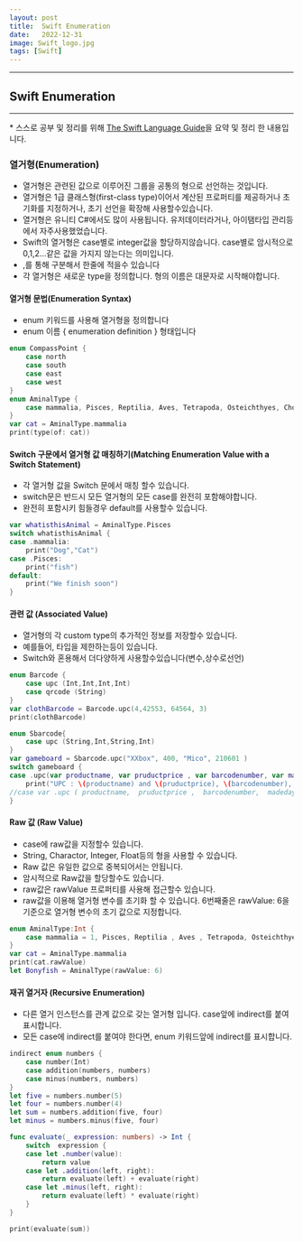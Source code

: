 ```yaml
---
layout: post
title:  Swift Enumeration
date:   2022-12-31
image: Swift_logo.jpg
tags: [Swift]
---
```


---
## Swift Enumeration
---
\* 스스로 공부 및 정리를 위해 [The Swift Language Guide](https://jusung.gitbook.io/the-swift-language-guide/)을 요약 및 정리 한 내용입니다. 

### 열거형(Enumeration)
   - 열거형은 관련된 값으로 이루어진 그룹을 공통의 형으로 선언하는 것입니다.
   - 열거형은 1급 클래스형(first-class type)이어서 계산된 프로퍼티를 제공하거나 초기화를 지정하거나, 초기 선언을 확장해 사용할수있습니다.
   - 열거형은 유니티 C#에서도 많이 사용됩니다. 유저데이터라거나, 아이탬타입 관리등에서 자주사용했었습니다.
   - Swift의 열거형은 case별로 integer값을 할당하지않습니다. case별로 암시적으로 0,1,2...같은 값을 가지지 않는다는 의미입니다.
   - ,를 통해 구분해서 한줄에 적을수 있습니다
   - 각 열거형은 새로운 type을 정의합니다. 형의 이름은 대문자로 시작해야합니다.

#### 열거형 문법(Enumeration Syntax)
   - enum 키워드를 사용해 열거형을 정의합니다
   - enum 이름 { enumeration definition } 형태입니다

```swift
enum CompassPoint {
    case north
    case south
    case east
    case west
}
enum AminalType {
    case mammalia, Pisces, Reptilia, Aves, Tetrapoda, Osteichthyes, Chondrichthyes, Placodermi
}
var cat = AminalType.mammalia
print(type(of: cat))
```

#### Switch 구문에서 열거형 값 매칭하기(Matching Enumeration Value with a Switch Statement)
   - 각 열거형 값을 Switch 문에서 매칭 할수 있습니다.
   - switch문은 반드시 모든 열거형의 모든 case를 완전히 포함해야합니다.
   - 완전히 포함시키 힘들경우 default를 사용할수 있습니다.

```swift
var whatisthisAnimal = AminalType.Pisces
switch whatisthisAnimal {
case .mammalia:
    print("Dog","Cat")
case .Pisces:
    print("fish")
default:
    print("We finish soon")
}
```

#### 관련 값 (Associated Value)
   - 열거형의 각 custom type의 추가적인 정보를 저장할수 있습니다.
   - 예를들어, 타입을 제한하는등이 있습니다.
   - Switch와 혼용해서 더다양하게 사용할수있습니다(변수,상수로선언)

```swift
enum Barcode {
    case upc (Int,Int,Int,Int)
    case qrcode (String)
}
var clothBarcode = Barcode.upc(4,42553, 64564, 3)
print(clothBarcode)

enum Sbarcode{
    case upc (String,Int,String,Int)
}
var gameboard = Sbarcode.upc("XXbox", 400, "Mico", 210601 )
switch gameboard {
case .upc(var productname, var pruductprice , var barcodenumber, var madeday):
    print("UPC : \(productname) and \(pruductprice), \(barcodenumber), \(madeday)")
//case var .upc ( productname,  pruductprice ,  barcodenumber,  madeday): 처럼 사용도 가능합니다.
}
```

#### Raw 값 (Raw Value)
   - case에 raw값을 지정할수 있습니다.
   - String, Charactor, Integer, Float등의 형을 사용할 수 있습니다. 
   - Raw 값은 유일한 값으로 중복되어서는 안됩니다.
   - 암시적으로 Raw값을 할당할수도 있습니다.
   - raw값은 rawValue 프로퍼티를 사용해 접근할수 있습니다.
   - raw값을 이용해 열거형 변수를 초기화 할 수 있습니다. 6번째줄은 rawValue: 6을 기준으로 열거형 변수의 초기 값으로 지정합니다.

```swift
enum AminalType:Int {
    case mammalia = 1, Pisces, Reptilia , Aves , Tetrapoda, Osteichthyes, Chondrichthyes, Placodermi
}
var cat = AminalType.mammalia
print(cat.rawValue)
let Bonyfish = AminalType(rawValue: 6)
```

#### 재귀 열거자 (Recursive Enumeration)
   - 다른 열거 인스턴스를 관계 값으로 갖는 열거형 입니다. case앞에 indirect를 붙여 표시합니다.
   - 모든 case에 indirect를 붙여야 한다면, enum 키워드앞에 indirect를 표시합니다.

```swift
indirect enum numbers {
    case number(Int)
    case addition(numbers, numbers)
    case minus(numbers, numbers)
}
let five = numbers.number(5)
let four = numbers.number(4)
let sum = numbers.addition(five, four)
let minus = numbers.minus(five, four)

func evaluate(_ expression: numbers) -> Int {
    switch  expression {
    case let .number(value):
        return value
    case let .addition(left, right):
        return evaluate(left) + evaluate(right)
    case let .minus(left, right):
        return evaluate(left) * evaluate(right)
    }
}

print(evaluate(sum))
```